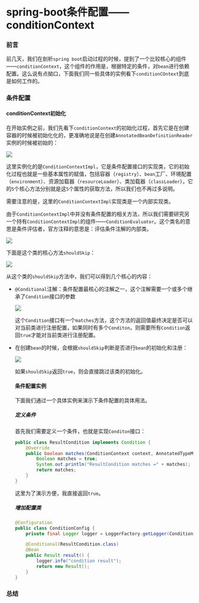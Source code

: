 # spring-boot条件配置——conditionContext

### 前言

前几天，我们在剖析`spring boot`启动过程的时候，提到了一个比较核心的组件——`conditionContext`，这个组件的作用是，根据特定的条件，对`bean`进行依赖配置。这么说有点拗口，下面我们同一些具体的实例看下`conditionCOntext`到底是如何工作的。

### 条件配置

#### conditionContext初始化

在开始实例之前，我们先看下`conditionContext`的初始化过程，首先它是在创建容器的时候被初始化化的，更准确地说是在创建`AnnotatedBeanDefinitionReader`实例的时候被初始的：

![](https://gitee.com/sysker/picBed/raw/master/blog/20210922080354.png)

这里实例化的是`ConditionContextImpl`，它是条件配置接口的实现类，它的初始化过程也就是一些基本属性的赋值，包括容器（`registry`）、`bean`工厂、环境配置（`environment`）、资源加载器（`resourceLoader`）、类加载器（`classLoader`），它的`5`个核心方法分别就是这`5`个属性的获取方法，所以我们也不再过多说明。

需要注意的是，这里的`ConditionContextImpl`实现类是一个内部实现类。

由于`ConditionContextImpl`中并没有条件配置的相关方法，所以我们需要研究另一个持有`ConditionContextImpl`的组件——`ConditionEvaluator`。这个类名的意思是条件评估者，官方注释的意思是：评估条件注解的内部类。

![](https://gitee.com/sysker/picBed/raw/master/blog/20210922082549.png)

下面是这个类的核心方法`shouldSkip`：

![](https://gitee.com/sysker/picBed/raw/master/blog/20210922085941.png)

从这个类的`shouldSkip`方法中，我们可以得到几个核心的内容：

- `@Conditional`注解：条件配置最核心的注解之一，这个注解需要一个或多个继承了`Condition`接口的参数

  ![](https://gitee.com/sysker/picBed/raw/master/blog/20210922084740.png)

  这个`Condition`接口有一个`matches`方法，这个方法的返回值最终决定是否可以对当前类进行注册配置，如果同时有多个`Conditon`，则需要所有`Condition`返回`true`才能对当前类进行注册配置。

- 在创建`bean`的时候，会根据`shouldSkip`判断是否进行`bean`的初始化和注册：

  ![](https://gitee.com/sysker/picBed/raw/master/blog/20210922084524.png)

  如果`shouldSkip`返回`true`，则会直接跳过该类的初始化。

  #### 条件配置实例

  下面我们通过一个具体实例来演示下条件配置的具体用法。

  ##### 定义条件

  首先我们需要定义一个条件，也就是实现`Conditon`接口：

  ```java
  public class ResultCondition implements Condition {
      @Override
      public boolean matches(ConditionContext context, AnnotatedTypeMetadata metadata) {
          Boolean matches = true;
          System.out.println("ResultCondition matches =" + matches);
          return matches;
      }
  }
  ```

  这里为了演示方便，我直接返回`true`。

  ##### 增加配置类

  ```java
  @Configuration
  public class ConditionConfig {
      private final Logger logger = LoggerFactory.getLogger(ConditionConfig.class);
  
      @Conditional(ResultCondition.class)
      @Bean
      public Result result() {
          logger.info("condition result");
          return new Result();
      }
  }
  ```

  

### 总结

